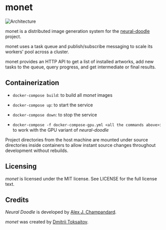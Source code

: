 monet
=====

![Architecture](http://i.imgur.com/JLtDjC5.png)

monet is a distributed image generation system for the
[neural-doodle](https://github.com/alexjc/neural-doodle) project.

monet uses a task queue and publish/subscribe messaging to scale its workers'
pool across a cluster.

monet provides an HTTP API to get a list of installed artworks, add new tasks to
the queue, query progress, and get intermediate or final results.

## Containerization

* `docker-compose build`: to build all *monet* images

* `docker-compose up`: to start the service

* `docker-compose down`: to stop the service

* `docker-compose -f docker-compose-gpu.yml <all the commands above>`: to work
  with the GPU variant of *neural-doodle*

Project directories from the host machine are mounted under source directories
inside containers to allow instant source changes throughout development without
rebuilds.

## Licensing

*monet* is licensed under the MIT license. See LICENSE for the full license
text.

## Credits

*Neural Doodle* is developed by [Alex J. Champandard](https://github.com/alexjc).

*monet* was created by [Dmitrii Toksaitov](https://github.com/toksaitov).

